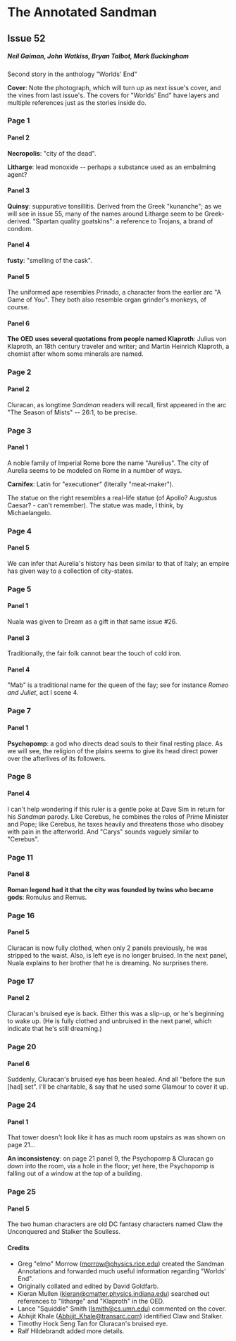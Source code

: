 # The Annotated Sandman

## Issue 52

##### Neil Gaiman, John Watkiss, Bryan Talbot, Mark Buckingham

Second story in the anthology "Worlds' End"

**Cover**: Note the photograph, which will turn up as next issue's cover, and the vines from last issue's. The covers for "Worlds' End" have layers and multiple references just as the stories inside do.

### Page 1

#### Panel 2

**Necropolis**: "city of the dead".

**Litharge**: lead monoxide -- perhaps a substance used as an embalming agent?

#### Panel 3

**Quinsy**: suppurative tonsillitis. Derived from the Greek "kunanche"; as we will see in issue 55, many of the names around Litharge seem to be Greek-derived. "Spartan quality goatskins": a reference to Trojans, a brand of condom.

#### Panel 4

**fusty**: "smelling of the cask".

#### Panel 5

The uniformed ape resembles Prinado, a character from the earlier arc "A Game of You". They both also resemble organ grinder's monkeys, of course.

#### Panel 6

**The OED uses several quotations from people named Klaproth**: Julius von Klaproth, an 18th century traveler and writer; and Martin Heinrich Klaproth, a chemist after whom some minerals are named.

### Page 2

#### Panel 2

Cluracan, as longtime _Sandman_ readers will recall, first appeared in the arc "The Season of Mists" -- 26:1, to be precise.

### Page 3

#### Panel 1

A noble family of Imperial Rome bore the name "Aurelius". The city of Aurelia seems to be modeled on Rome in a number of ways.

**Carnifex**: Latin for "executioner" (literally "meat-maker").

The statue on the right resembles a real-life statue (of Apollo? Augustus Caesar? - can't remember). The statue was made, I think, by Michaelangelo.

### Page 4

#### Panel 5

We can infer that Aurelia's history has been similar to that of Italy; an empire has given way to a collection of city-states.

### Page 5

#### Panel 1

Nuala was given to Dream as a gift in that same issue #26.

#### Panel 3

Traditionally, the fair folk cannot bear the touch of cold iron.

#### Panel 4

"Mab" is a traditional name for the queen of the fay; see for instance _Romeo and Juliet_, act I scene 4.

### Page 7

#### Panel 1

**Psychopomp**: a god who directs dead souls to their final resting place. As we will see, the religion of the plains seems to give its head direct power over the afterlives of its followers.

### Page 8

#### Panel 4

I can't help wondering if this ruler is a gentle poke at Dave Sim in return for his _Sandman_ parody. Like Cerebus, he combines the roles of Prime Minister and Pope; like Cerebus, he taxes heavily and threatens those who disobey with pain in the afterworld. And "Carys" sounds vaguely similar to "Cerebus".

### Page 11

#### Panel 8

**Roman legend had it that the city was founded by twins who became gods**: Romulus and Remus.

### Page 16

#### Panel 5

Cluracan is now fully clothed, when only 2 panels previously, he was stripped to the waist. Also, is left eye is no longer bruised. In the next panel, Nuala explains to her brother that he is dreaming. No surprises there.

### Page 17

#### Panel 2

Cluracan's bruised eye is back. Either this was a slip-up, or he's beginning to wake up. (He is fully clothed and unbruised in the next panel, which indicate that he's still dreaming.)

### Page 20

#### Panel 6

Suddenly, Cluracan's bruised eye has been healed. And all "before the sun [had] set". I'll be charitable, & say that he used some Glamour to cover it up.

### Page 24

#### Panel 1

That tower doesn't look like it has as much room upstairs as was shown on page 21...

**An inconsistency**: on page 21 panel 9, the Psychopomp & Cluracan go _down_ into the room, via a hole in the floor; yet here, the Psychopomp is falling out of a window at the _top_ of a building.

### Page 25

#### Panel 5

The two human characters are old DC fantasy characters named Claw the Unconquered and Stalker the Soulless.

#### Credits

- Greg "elmo" Morrow (morrow@physics.rice.edu) created the Sandman Annotations and forwarded much useful information regarding "Worlds' End".
- Originally collated and edited by David Goldfarb.
- Kieran Mullen (kieran@cmatter.physics.indiana.edu) searched out
  references to "litharge" and "Klaproth" in the OED.
- Lance "Squiddie" Smith (lsmith@cs.umn.edu) commented on the cover.
- Abhijit Khale (Abhijit_Khale@transarc.com) identified Claw and
  Stalker.
- Timothy Hock Seng Tan for Cluracan's bruised eye.
- Ralf Hildebrandt added more details.
